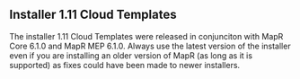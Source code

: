 ## Installer 1.11 Cloud Templates

The installer 1.11 Cloud Templates were released in conjunciton with MapR Core 6.1.0 and MapR MEP 6.1.0. Always use the latest version of the installer even if you are installing an older version of MapR (as long as it is supported) as fixes could have been made to newer installers.
